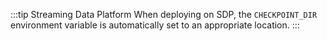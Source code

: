 :::tip Streaming Data Platform
When deploying on SDP, the `CHECKPOINT_DIR` environment variable is automatically set to an appropriate location.
:::

